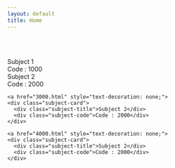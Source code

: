 ```yaml
---
layout: default
title: Home
---
```


<!-- ✅ Link to external subject style -->
<link rel="stylesheet" href="../../../assets/css/subject.css">
<link rel="stylesheet" href="../../../assets/css/breadcrumb.css">

<!-- ✅ Breadcrumb -->
<div id="breadcrumb-container">
  <nav id="breadcrumb"></nav>
</div>

<br><br>

<!-- ✅ Subject Cards -->
<div class="card-container">

  <a href="1000.html" style="text-decoration: none;">
    <div class="subject-card">
      <div class="subject-title">Subject 1</div>
      <div class="subject-code">Code : 1000</div>
    </div>
  </a>

  <a href="2000.html" style="text-decoration: none;">
    <div class="subject-card">
      <div class="subject-title">Subject 2</div>
      <div class="subject-code">Code : 2000</div>
    </div>
  </a>

    <a href="3000.html" style="text-decoration: none;">
    <div class="subject-card">
      <div class="subject-title">Subject 2</div>
      <div class="subject-code">Code : 2000</div>
    </div>
  </a>

    <a href="4000.html" style="text-decoration: none;">
    <div class="subject-card">
      <div class="subject-title">Subject 2</div>
      <div class="subject-code">Code : 2000</div>
    </div>
  </a>


  <!-- More cards as needed -->

</div>

<!-- ✅ Shared JS for breadcrumb -->
<script src="../../../assets/js/breadcrumb.js"></script>

